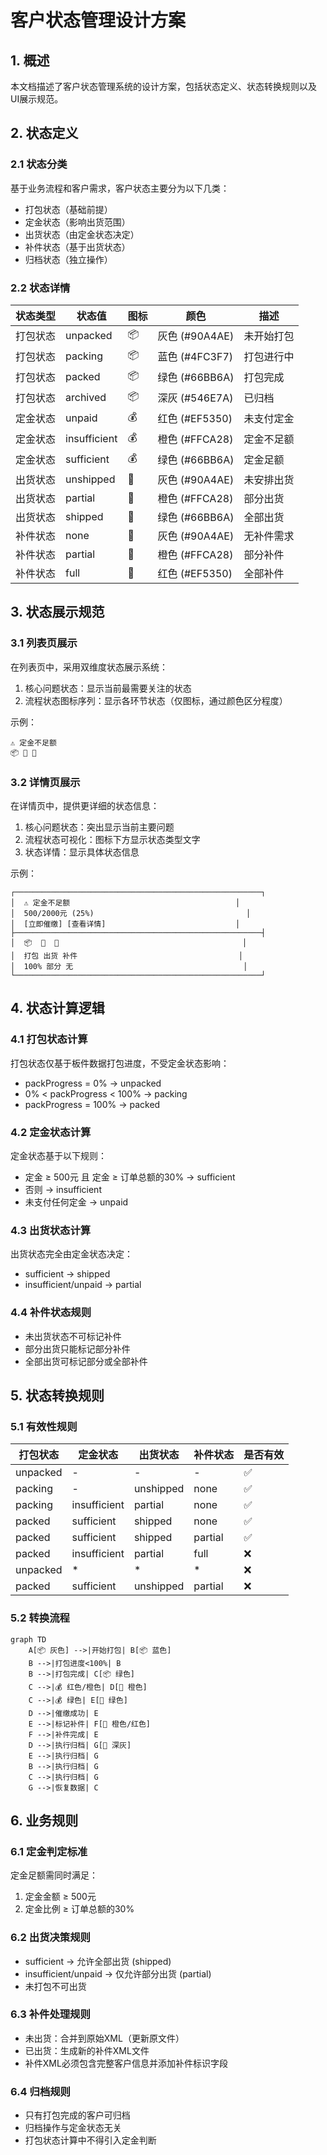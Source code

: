 # 客户状态管理设计方案

## 1. 概述

本文档描述了客户状态管理系统的设计方案，包括状态定义、状态转换规则以及UI展示规范。

## 2. 状态定义

### 2.1 状态分类

基于业务流程和客户需求，客户状态主要分为以下几类：
- 打包状态（基础前提）
- 定金状态（影响出货范围）
- 出货状态（由定金状态决定）
- 补件状态（基于出货状态）
- 归档状态（独立操作）

### 2.2 状态详情

| 状态类型 | 状态值 | 图标 | 颜色 | 描述 |
|----------|--------|------|------|------|
| 打包状态 | unpacked | 📦 | 灰色 (#90A4AE) | 未开始打包 |
| 打包状态 | packing | 📦 | 蓝色 (#4FC3F7) | 打包进行中 |
| 打包状态 | packed | 📦 | 绿色 (#66BB6A) | 打包完成 |
| 打包状态 | archived | 📦 | 深灰 (#546E7A) | 已归档 |
| 定金状态 | unpaid | 💰 | 红色 (#EF5350) | 未支付定金 |
| 定金状态 | insufficient | 💰 | 橙色 (#FFCA28) | 定金不足额 |
| 定金状态 | sufficient | 💰 | 绿色 (#66BB6A) | 定金足额 |
| 出货状态 | unshipped | 🚚 | 灰色 (#90A4AE) | 未安排出货 |
| 出货状态 | partial | 🚚 | 橙色 (#FFCA28) | 部分出货 |
| 出货状态 | shipped | 🚚 | 绿色 (#66BB6A) | 全部出货 |
| 补件状态 | none | 🔧 | 灰色 (#90A4AE) | 无补件需求 |
| 补件状态 | partial | 🔧 | 橙色 (#FFCA28) | 部分补件 |
| 补件状态 | full | 🔧 | 红色 (#EF5350) | 全部补件 |

## 3. 状态展示规范

### 3.1 列表页展示

在列表页中，采用双维度状态展示系统：
1. 核心问题状态：显示当前最需要关注的状态
2. 流程状态图标序列：显示各环节状态（仅图标，通过颜色区分程度）

示例：
```
⚠️ 定金不足额
📦 🚚 🔧
```

### 3.2 详情页展示

在详情页中，提供更详细的状态信息：
1. 核心问题状态：突出显示当前主要问题
2. 流程状态可视化：图标下方显示状态类型文字
3. 状态详情：显示具体状态信息

示例：
```
┌───────────────────────────────────────────────────────┐
│  ⚠️ 定金不足额                                     │
│  500/2000元 (25%)                                  │
│  [立即催缴] [查看详情]                             │
├───────────────────────────────────────────────────────┤
│  📦  🚚  🔧                                         │
│  打包 出货 补件                                    │
│  100% 部分 无                                      │
└───────────────────────────────────────────────────────┘
```

## 4. 状态计算逻辑

### 4.1 打包状态计算
打包状态仅基于板件数据打包进度，不受定金状态影响：
- packProgress = 0% → unpacked
- 0% < packProgress < 100% → packing
- packProgress = 100% → packed

### 4.2 定金状态计算
定金状态基于以下规则：
- 定金 ≥ 500元 且 定金 ≥ 订单总额的30% → sufficient
- 否则 → insufficient
- 未支付任何定金 → unpaid

### 4.3 出货状态计算
出货状态完全由定金状态决定：
- sufficient → shipped
- insufficient/unpaid → partial

### 4.4 补件状态规则
- 未出货状态不可标记补件
- 部分出货只能标记部分补件
- 全部出货可标记部分或全部补件

## 5. 状态转换规则

### 5.1 有效性规则
| 打包状态 | 定金状态 | 出货状态 | 补件状态 | 是否有效 |
|----------|----------|----------|----------|----------|
| unpacked | - | - | - | ✅ |
| packing | - | unshipped | none | ✅ |
| packing | insufficient | partial | none | ✅ |
| packed | sufficient | shipped | none | ✅ |
| packed | sufficient | shipped | partial | ✅ |
| packed | insufficient | partial | full | ❌ |
| unpacked | * | * | * | ❌ |
| packed | sufficient | unshipped | partial | ❌ |

### 5.2 转换流程
```mermaid
graph TD
    A[📦 灰色] -->|开始打包| B[📦 蓝色]
    B -->|打包进度<100%| B
    B -->|打包完成| C[📦 绿色]
    C -->|💰 红色/橙色| D[🚚 橙色]
    C -->|💰 绿色| E[🚚 绿色]
    D -->|催缴成功| E
    E -->|标记补件| F[🔧 橙色/红色]
    F -->|补件完成| E
    D -->|执行归档| G[📁 深灰]
    E -->|执行归档| G
    B -->|执行归档| G
    C -->|执行归档| G
    G -->|恢复数据| C
```

## 6. 业务规则

### 6.1 定金判定标准
定金足额需同时满足：
1. 定金金额 ≥ 500元
2. 定金比例 ≥ 订单总额的30%

### 6.2 出货决策规则
- sufficient → 允许全部出货 (shipped)
- insufficient/unpaid → 仅允许部分出货 (partial)
- 未打包不可出货

### 6.3 补件处理规则
- 未出货：合并到原始XML（更新原文件）
- 已出货：生成新的补件XML文件
- 补件XML必须包含完整客户信息并添加补件标识字段

### 6.4 归档规则
- 只有打包完成的客户可归档
- 归档操作与定金状态无关
- 打包状态计算中不得引入定金判断
